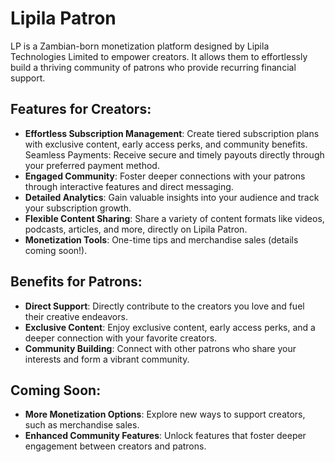 # Lipila Patron
LP is a Zambian-born monetization platform designed by Lipila Technologies Limited to empower creators. It allows them to effortlessly build a thriving community of patrons who provide recurring financial support.

## Features for Creators:
- **Effortless Subscription Management**: Create tiered subscription plans with exclusive content, early access perks, and community benefits.
Seamless Payments: Receive secure and timely payouts directly through your preferred payment method.
- **Engaged Community**: Foster deeper connections with your patrons through interactive features and direct messaging.
- **Detailed Analytics**: Gain valuable insights into your audience and track your subscription growth.
- **Flexible Content Sharing**: Share a variety of content formats like videos, podcasts, articles, and more, directly on Lipila Patron.
- **Monetization Tools**: One-time tips and merchandise sales (details coming soon!).

## Benefits for Patrons:
- **Direct Support**: Directly contribute to the creators you love and fuel their creative endeavors.
- **Exclusive Content**: Enjoy exclusive content, early access perks, and a deeper connection with your favorite creators.
- **Community Building**: Connect with other patrons who share your interests and form a vibrant community.

## Coming Soon:
- **More Monetization Options**: Explore new ways to support creators, such as merchandise sales.
- **Enhanced Community Features**: Unlock features that foster deeper engagement between creators and patrons.
